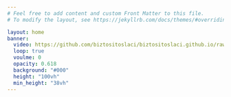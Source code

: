 ```yaml
---
# Feel free to add content and custom Front Matter to this file.
# To modify the layout, see https://jekyllrb.com/docs/themes/#overriding-theme-defaults

layout: home
banner:
  video: https://github.com/biztositoslaci/biztositoslaci.github.io/raw/main/splash.mp4
  loop: true
  voulme: 0
  opacity: 0.618
  background: "#000"
  height: "100vh"
  min_height: "38vh"
---
```

